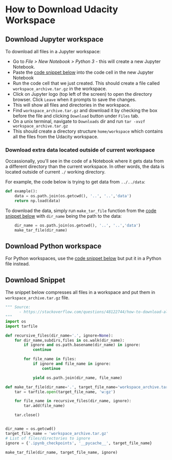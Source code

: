 # How to Download Udacity Workspace

## Download Jupyter workspace

To download all files in a Jupyter workspace:
- Go to _File > New Notebook > Python 3_ - this will create a new Jupyter
Notebook.
- Paste the [code snippet
below](#download-snippet) into the code cell in the new Jupyter Notebook
- Run the code cell that we just created. This should create a file called `workspace_archive.tar.gz` in the workspace.
- Click on Jupyter logo (top left of the screen) to open the directory browser. Click `Leave` when it prompts to save the changes.
- This will show all files and directories in the workspace.
- Find `workspace_archive.tar.gz` and download it by checking the box before the file and clicking `Download` button under `Files` tab.
- On a unix terminal, navigate to `Downloads` dir and run `tar -xvzf workspace_archive.tar.gz`
- This should create a directory structure `home/workspace` which contains all the files from the Udacity workspace. 

### Download extra data located outside of current workspace

Occassionally, you'll see in the code of a Notebook where it gets data from
a different directory than the current workspace. In other words, the
data is located outside of current `./` working directory.

For example, the code below is trying to get data from
`../../data`:

```python
def example():
    data = os.path.join(os.getcwd(), '..', '..','data')
    return np.load(data)
```

To download the data, simply run `make_tar_file` function from the [code snippet
below](#download-snippet) with `dir_name` being the path to the data:

```python
    dir_name = os.path.join(os.getcwd(), '..', '..','data')
    make_tar_file(dir_name)
```

## Download Python workspace

For Python workspaces, use the [code snippet
below](#download-snippet) but put it in a Python file instead.

## Download Snippet

The snippet below compresses all files in a workspace and put them in
`workspace_archive.tar.gz` file.

```python
""" Source:
      - https://stackoverflow.com/questions/48122744/how-to-download-all-files-and-folder-hierarchy-from-jupyter-notebook
"""
import os
import tarfile

def recursive_files(dir_name='.', ignore=None):
    for dir_name,subdirs,files in os.walk(dir_name):
        if ignore and os.path.basename(dir_name) in ignore:
            continue

        for file_name in files:
            if ignore and file_name in ignore:
                continue

            yield os.path.join(dir_name, file_name)

def make_tar_file(dir_name='.', target_file_name='workspace_archive.tar.gz', ignore=None):
    tar = tarfile.open(target_file_name, 'w:gz')

    for file_name in recursive_files(dir_name, ignore):
        tar.add(file_name)

    tar.close()


dir_name = os.getcwd()
target_file_name = 'workspace_archive.tar.gz'
# List of files/directories to ignore
ignore = {'.ipynb_checkpoints', '__pycache__', target_file_name}

make_tar_file(dir_name, target_file_name, ignore)
```
